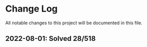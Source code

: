 
# Change Log
All notable changes to this project will be documented in this file.
 
## 2022-08-01: Solved 28/518